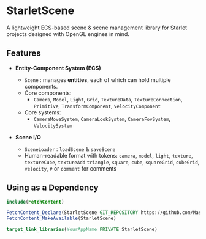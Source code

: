 # StarletScene
A lightweight ECS-based scene &amp; scene management library for Starlet projects designed with OpenGL engines in mind.

## Features
- **Entity-Component System (ECS)**
    - `Scene` : manages **entities**, each of which can hold multiple components.
    - Core components:
        - `Camera`, `Model`, `Light`, `Grid`, `TextureData`, `TextureConnection`, `Primitive`, `TransformComponent`, `VelocityComponent`
    - Core systems:
        - `CameraMoveSystem`, `CameraLookSystem`, `CameraFovSystem`, `VelocitySystem`

- **Scene I/O**
    - `SceneLoader` : `loadScene` & `saveScene`
    - Human-readable format with tokens: 
        `camera`, `model`, `light`, 
        `texture`, `textureCube`, `textureAdd`
        `triangle`, `square`, `cube`,
        `squareGrid`, `cubeGrid`,
        `velocity`,
        `#` or `comment` for comments

## Using as a Dependency
```cmake
include(FetchContent)

FetchContent_Declare(StarletScene GIT_REPOSITORY https://github.com/Masonlet/StarletScene.git GIT_TAG main)
FetchContent_MakeAvailable(StarletScene)

target_link_libraries(YourAppName PRIVATE StarletScene)
```
